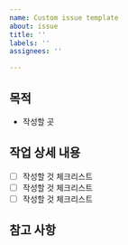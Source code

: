 ```yaml
---
name: Custom issue template
about: issue
title: ''
labels: ''
assignees: ''

---
```


## 목적
*  작성할 곳
## 작업 상세 내용
- [ ]  작성할 것 체크리스트
- [ ]  작성할 것 체크리스트
- [ ]  작성할 것 체크리스트
## 참고 사항
